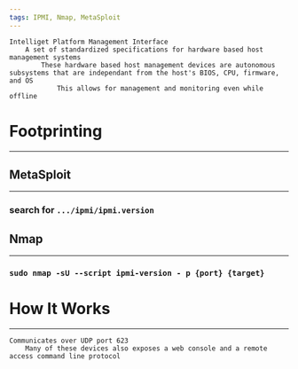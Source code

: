 ```yaml
---
tags: IPMI, Nmap, MetaSploit
---
```

	Intelliget Platform Management Interface
		A set of standardized specifications for hardware based host management systems
			These hardware based host management devices are autonomous subsystems that are independant from the host's BIOS, CPU, firmware, and OS
				This allows for management and monitoring even while offline
# Footprinting
***
## MetaSploit
***
### search for `.../ipmi/ipmi.version`
## Nmap
***
### `sudo nmap -sU --script ipmi-version - p {port} {target}`
# How It Works
***
	Communicates over UDP port 623
		Many of these devices also exposes a web console and a remote access command line protocol
